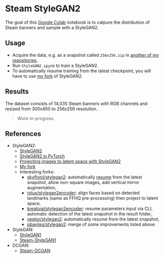 # Steam StyleGAN2

The goal of this [Google Colab](https://colab.research.google.com/) notebook is to catpure the distribution of Steam banners and sample with a StyleGAN2.

## Usage

-   Acquire the data, e.g. as a snapshot called `256x256.zip` in [another of my repositories](https://github.com/woctezuma/download-steam-banners-data),
-   Run `StyleGAN2.ipynb` to train a StyleGAN2.
-   To automatically resume training from the latest checkpoint, you will have to use [my fork](https://github.com/woctezuma/stylegan2/tree/google-colab) of StyleGAN2.

## Results

The dataset consists of 14,035 Steam banners with RGB channels and resized from 300x450 to 256x256 resolution.

> Work-in-progress

## References

-   StyleGAN2:
    -   [StyleGAN2](https://github.com/NVlabs/stylegan2)
    -   [StyleGAN2 in PyTorch](https://github.com/lucidrains/stylegan2-pytorch)
    -   [Projecting images to latent space with StyleGAN2](https://github.com/woctezuma/stylegan2-projecting-images)
    -   [My fork](https://github.com/woctezuma/stylegan2/tree/google-colab)
    -   Interesting forks:
        - [skyflynil/stylegan2](https://github.com/skyflynil/stylegan2): automatically [resume](https://github.com/NVlabs/stylegan2/commit/8c57ee4633d334e480a23d7f82433c7649d50866) from the latest snapshot, allow non-square images, add vertical mirror augmentation,
        - [rolux/stylegan2encoder](https://github.com/rolux/stylegan2encoder): align faces based on detected landmarks (same as FFHQ pre-processing) then project to latent space,
        - [kreativai/stylegan2encoder](https://github.com/kreativai/stylegan2encoder): resume parameters input via CLI, automatic detection of the latest snapshot in the result folder,
        - [veqtor/stylegan2](https://github.com/veqtor/stylegan2): automatically resume from the latest snapshot,
        - [pbaylies/stylegan2](https://github.com/pbaylies/stylegan2): merge of some improvements listed above.
-   StyleGAN:
    -   [StyleGAN1](https://github.com/NVlabs/stylegan)
    -   [Steam-StyleGAN1](https://github.com/woctezuma/steam-stylegan)
-   DCGAN:    
    -   [Steam-DCGAN](https://github.com/woctezuma/google-colab)
